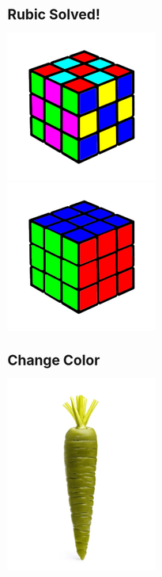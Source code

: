 # Rubic Solved! 

<p float='left'>
  <img src='https://github.com/Parisa-Bagherzadeh/Image_processing/blob/main/Assignment29/result/rubix.png' width='300'>
  <img src='https://github.com/Parisa-Bagherzadeh/Image_processing/blob/main/Assignment29/result/rubic.jpg' width='300'>
</p>  


# Change Color 

<img src='https://github.com/Parisa-Bagherzadeh/Image_processing/blob/main/Assignment29/result/Carrot.jpg' width='300'>



